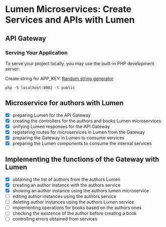 # Lumen Microservices: Create Services and APIs with Lumen

## API Gateway

### Serving Your Application
To serve your project locally, you may use the built-in PHP development server:

Create string for APP_KEY:
[Random string generator](http://www.unit-conversion.info/texttools/random-string-generator/)

```shell
php -S localhost:8002 -t public
```

## Microservice for authors with Lumen

- [x] preparing Lumen for the API Gateway
- [x] creating the controllers for the authors and books Lumen microservices
- [x] unifying Lumen responses for the API Gateway
- [x] registering routes for microservices in Lumen from the Gateway
- [x] preparing the Gateway in Lumen to consume services
- [x] preparing the Lumen components to consume the internal services

## Implementing the functions of the Gateway with Lumen

- [x] obtaining the list of authors from the authors Lumen
- [x] creating an author instance with the authors service
- [x] showing an author instance using the authors lumen microservice
- [ ] editing author instances using the authors service
- [ ] deleting author instances using the authors Lumen service
- [ ] implementing operations for books based on the authors ones
- [ ] checking the existence of the author before creating a book
- [ ] controlling errors obtained from services
